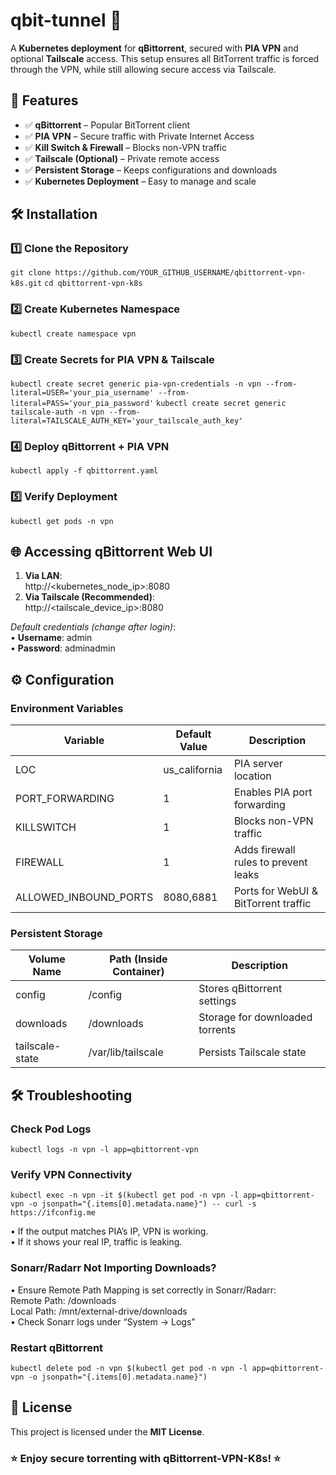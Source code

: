 # qbit-tunnel 🚀  
A **Kubernetes deployment** for **qBittorrent**, secured with **PIA VPN** and optional **Tailscale** access. This setup ensures all BitTorrent traffic is forced through the VPN, while still allowing secure access via Tailscale.

## 🎯 Features
- ✅ **qBittorrent** – Popular BitTorrent client
- ✅ **PIA VPN** – Secure traffic with Private Internet Access
- ✅ **Kill Switch & Firewall** – Blocks non-VPN traffic
- ✅ **Tailscale (Optional)** – Private remote access
- ✅ **Persistent Storage** – Keeps configurations and downloads
- ✅ **Kubernetes Deployment** – Easy to manage and scale

## 🛠 Installation

### 1️⃣ Clone the Repository
`git clone https://github.com/YOUR_GITHUB_USERNAME/qbittorrent-vpn-k8s.git`
`cd qbittorrent-vpn-k8s`

### 2️⃣ Create Kubernetes Namespace
`kubectl create namespace vpn`

### 3️⃣ Create Secrets for PIA VPN & Tailscale
`kubectl create secret generic pia-vpn-credentials -n vpn --from-literal=USER='your_pia_username' --from-literal=PASS='your_pia_password'`
`kubectl create secret generic tailscale-auth -n vpn --from-literal=TAILSCALE_AUTH_KEY='your_tailscale_auth_key'`

### 4️⃣ Deploy qBittorrent + PIA VPN
`kubectl apply -f qbittorrent.yaml`

### 5️⃣ Verify Deployment
`kubectl get pods -n vpn`

## 🌐 Accessing qBittorrent Web UI
1. **Via LAN**:  
   http://<kubernetes_node_ip>:8080  
2. **Via Tailscale (Recommended)**:  
   http://<tailscale_device_ip>:8080  

_Default credentials (change after login)_:  
• **Username**: admin  
• **Password**: adminadmin  

## ⚙️ Configuration

### Environment Variables
| Variable                 | Default Value      | Description                                   |
|--------------------------|--------------------|-----------------------------------------------|
| LOC                      | us_california      | PIA server location                           |
| PORT_FORWARDING          | 1                  | Enables PIA port forwarding                  |
| KILLSWITCH               | 1                  | Blocks non-VPN traffic                       |
| FIREWALL                 | 1                  | Adds firewall rules to prevent leaks         |
| ALLOWED_INBOUND_PORTS    | 8080,6881          | Ports for WebUI & BitTorrent traffic         |

### Persistent Storage
| Volume Name     | Path (Inside Container)      | Description                                   |
|-----------------|------------------------------|-----------------------------------------------|
| config          | /config                      | Stores qBittorrent settings                  |
| downloads       | /downloads                   | Storage for downloaded torrents              |
| tailscale-state | /var/lib/tailscale           | Persists Tailscale state                     |

## 🛠 Troubleshooting

### Check Pod Logs
`kubectl logs -n vpn -l app=qbittorrent-vpn`

### Verify VPN Connectivity
`kubectl exec -n vpn -it $(kubectl get pod -n vpn -l app=qbittorrent-vpn -o jsonpath="{.items[0].metadata.name}") -- curl -s https://ifconfig.me`

• If the output matches PIA’s IP, VPN is working.  
• If it shows your real IP, traffic is leaking.

### Sonarr/Radarr Not Importing Downloads?
• Ensure Remote Path Mapping is set correctly in Sonarr/Radarr:  
  Remote Path: /downloads  
  Local Path: /mnt/external-drive/downloads  
• Check Sonarr logs under “System → Logs”

### Restart qBittorrent
`kubectl delete pod -n vpn $(kubectl get pod -n vpn -l app=qbittorrent-vpn -o jsonpath="{.items[0].metadata.name}")`

## 📜 License
This project is licensed under the **MIT License**.

### ⭐ Enjoy secure torrenting with qBittorrent-VPN-K8s! ⭐
